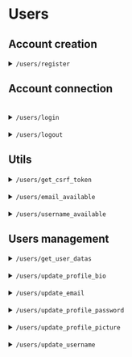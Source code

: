 # Users

## Account creation

<details>
<summary>
<code>/users/register</code>
</summary>

### Entrypoint

`POST /users/register`

### Parameters

- `request`: The HTTP request object containing the POST data.

Example request body:

> ``` javascript
> {
>     "username": "Damien1975",
>     "email": "damien.bokus@gmail.com",
>     "password": "Validpass7*"
> }
> ```

#### Parameters notes :
- All fields are mandatory.
- Username must be unique and between 3 and 25 characters long and cannot contains `"+/*.,!#%^&\{}[]=:;'"~"`.
- Email must be unique, valid and between 3 and 50 characters long.
- Password must be between 9 and 50 characters long, contain at least 1 lowercase character, 1 uppercase character, 1 number and 1 special character (`"+/*.,!#%^&\{}[]=:;'"~"`).

### Returns

- A JSON response indicating the success or failure of the registration process.

#### Success

If the authentication is successful, the server responds with a JSON object containing a `status` field with the value `"success"` and a `200 OK` HTTP status code.

#### Errors

- **JSON Decoding**: The function attempts to decode the request body into a Python dictionary. If the JSON is invalid, it returns a `406 Not Acceptable` response with an error message.

- **Email Uniqueness Check**: It checks if the provided email is unique using the `check_if_email_is_unique` function. If the email is already in use, it returns a `400 Bad Request` response with an error message.

- **Form Validation**: The function uses a `CustomUserCreationForm` to validate the incoming data. If the form is invalid, it returns a `400 Bad Request` response with the form errors.

### Notes

- This function is decorated with `@require_http_methods(["POST"])` to ensure that it only accepts POST requests.
- The `CustomUserCreationForm` is a Django form that validates user registration data.

</details>

## Account connection
<br>
<details>
<summary>
<code>/users/login</code>
</summary>

### Entrypoint

`POST /users/login`

### Parameters

The `login` view accepts a POST request with a JSON body containing the following parameters:

- `username`: The username of the user attempting to log in.
- `password`: The password of the user attempting to log in.

Example request body:

> ``` javascript
> {
>     "username": "Damien1975",
>     "password": "Validpass7*"
> }
> ```


### Returns

The `login` view returns a JSON response indicating the success or failure of the authentication attempt.

#### Success

If the authentication is successful, the server responds with a JSON object containing a `status` field with the value `"success"` and a `200 OK` HTTP status code.

#### Errors

- **Invalid JSON format**: If the request body cannot be parsed as JSON, the server responds with a JSON object containing an `errors` field with the value `"Invalid JSON format"` and a `406 Not Acceptable` HTTP status code.

- **Authentication failure**: If the provided username and password do not match any user in the database, the server responds with a JSON object containing an `error` field with the value `"error"` and a `400 Bad Request` HTTP status code.

### Notes

- This function is decorated with `@require_http_methods(["POST"])` to ensure that it only accepts POST requests.
- This view uses the built-in function `auth_login`.

</details>

<br>
<details>
<summary>
<code>/users/logout</code>
</summary>

### Entrypoint

`POST /users/logout`

### Parameters

The `logout` view accepts a POST request.

### Returns

The `logout` view returns a JSON response indicating the success of the logout attempt.

#### Success

If the authentication is successful, the server responds with a JSON object containing a `status` field with the value `"success"` and a `200 OK` HTTP status code.

### Notes

- This function is decorated with `@login_required` to ensure that the user in correctly login.
- This function is decorated with `@require_http_methods(["POST"])` to ensure that it only accepts POST requests.
- This view uses the built-in function `logout`.

</details>

## Utils
<details>
<summary>
<code>/users/get_csrf_token</code>
</summary>
<br>
This function is used to retrieve the Cross-Site Request Forgery (CSRF) token for the current session and return it in a JSON response. A CSRF (Cross-Site Request Forgery) token is a security measure used to protect web applications from CSRF attacks. It is a secret, user-specific token that is included in all form submissions and side-effect URLs to prevent unauthorized actions from being performed on behalf of the user. The token is generated by the server and sent to the client, typically embedded within the HTML form as a hidden field. 

### Entrypoint

`GET /users/get_csrf_token`

### Parameters
- `request`: The HTTP request object.

### Returns
The CSRF token is returned in a JSON response with the key "csrfToken" and a `200 OK` HTTP status code.

### Notes

- The `@require_http_methods(["GET"])` decorator ensures that the view only accepts HTTP GET requests. Other request methods will result in a "Method Not Allowed" response.
- The `@ensure_csrf_cookie decorator` ensures that a CSRF cookie is included in the response.
- Inside the function, `get_token(request)` is a function that retrieves or generates a CSRF token.


- In any template that uses a POST form, use the csrf_token tag inside the `<form>` element if the form is for an internal URL, e.g.:

`<form method="post">{% csrf_token %}`

- **WARNING : This should not be done for POST forms that target external URLs, since that would cause the CSRF token to be leaked, leading to a vulnerability.**

</details>
<br>

<details>
<summary>
<code>/users/email_available</code>
</summary>
<br>

This util function is used to check if a email is available or not.

### Entrypoint

`GET /users/email_available`

### Parameters
- `request`: The HTTP request object.
- `email` : The email we want to check

### Returns
- Return `success` if the email is available and a 200 status code.
- Return `failure` if the email is already used and a 400 status code.
- Return also `Missing email` if the email is missing and a 400 status code.

### Notes
- This function is decorated with `@require_http_methods(["POST"])` to ensure that it only accepts POST requests.
- The `@requires_csrf_token` decorator is used to enforce CSRF protection on the view. 

</details>
<br>

<details>
<summary>
<code>/users/username_available</code>
</summary>
<br>

This util function is used to check if a username is available or not.

### Entrypoint

`GET /users/username_available`

### Parameters
- `request`: The HTTP request object.
- `username` : The username we want to check

### Returns
- Return `success` if the username is available and a 200 status code.
- Return `failure` if the username is already used and a 400 status code.
- Return also `Missing username` if the username is missing and a 400 status code.

### Notes
- This function is decorated with `@require_http_methods(["POST"])` to ensure that it only accepts POST requests.
- The `@requires_csrf_token` decorator is used to enforce CSRF protection on the view. 

</details>

## Users management

<details>
<summary>
<code>/users/get_user_datas</code>
</summary>
<br>

This function is used to retrieve data from the currently logged-in user. It returns the following information:
- username
- email
- bio
- title
- winrate
- rank
- number of games played

### Entry point
`POST /users/get_user_datas`

### Parameters
- `request`: The HTTP request object containing the POST data.

### Returns
- `success` and a dictionnary with all datas.

### Notes
- This function is decorated with `@login_required` to ensure that the user in correctly login.
- This function is decorated with `@require_http_methods(["POST"])` to ensure that it only accepts POST requests.
- The `@requires_csrf_token` decorator is used to enforce CSRF protection on the view. 
</details>
<br>

<details>
<summary>
<code>/users/update_profile_bio</code>
</summary>
<br>

This function is used to change the bio of the currently logged-in user.

### Entrypoints
`POST /users/update_profile_bio`

### Parameters
- `request`: The HTTP request object containing the POST data.
- `bio`: the updated bio.

### Returns
- `"Your bio has been correctly updated !"` and a 200 status code if the bio was correctly updated.
- A 400 status code if the bio is either too long or missing.

### Notes
- This function is decorated with `@login_required` to ensure that the user in correctly login.
- This function is decorated with `@require_http_methods(["POST"])` to ensure that it only accepts POST requests.
- The `@requires_csrf_token` decorator is used to enforce CSRF protection on the view. 

</details>
<br>

<details>
<summary>
<code>/users/update_email</code>
</summary>
<br>

This function is used to change the email of the currently logged-in user.

### Entrypoints
`POST /users/update_email`

### Parameters
- `request`: The HTTP request object containing the POST data.
- `email`: the updated email.

### Returns
- `"Your email has been correctly updated !"` and a 200 status code if the email was correctly updated.
- A 400 status code if the email send by the user is **not valid, already used or missing**.

### Notes
- This function is decorated with `@login_required` to ensure that the user in correctly login.
- This function is decorated with `@require_http_methods(["POST"])` to ensure that it only accepts POST requests.
- The `@requires_csrf_token` decorator is used to enforce CSRF protection on the view. 

</details>
<br>

<details>
<summary>
<code>/users/update_profile_password</code>
</summary>
<br>

This function is used to change the password of the currently logged-in user.

### Entrypoints
`POST /users/update_profile_password`

### Parameters
- `request`: The HTTP request object containing the POST data.
- `new_password1`: the updated password.
- `new_password2`: the second updated password, to check if both are the same.

### Returns
- `"Your password has been correctly updated !"` and a 200 status code if the password was correctly updated.
- A 400 status code if passwords do not match or if one password is missing.

### Notes
- This function is decorated with `@login_required` to ensure that the user in correctly login.
- This function is decorated with `@require_http_methods(["POST"])` to ensure that it only accepts POST requests.
- The `@requires_csrf_token` decorator is used to enforce CSRF protection on the view. 
- This view uses the built-in fonction `make_password` that converts a plain-text password into a hash that is appropriate for storing in a persistent database.

</details>
<br>

<details>
<summary>
<code>/users/update_profile_picture</code>
</summary>
<br>

This function is used to change the picture of the currently logged-in user.

### Entrypoints
`POST /users/update_profile_password`

### Parameters
- `request`: The HTTP request object containing the POST data.
- `image`: the new profile picture.

### Returns
- `"Your profile picture has been correctly updated !"` and a 200 status code if the profile picture was correctly updated.
- A 400 status code if :
    - the extension is invalid (it has to be `.jpg` or `.png`)
    - the image size exceeds the limit (max is 5MB)
    - there is no file provided
    - the file is invalid
    - dimensions are to large
    - or if there is an unexpected error while updating the profile picture

### Notes
- This function is decorated with `@login_required` to ensure that the user in correctly login.
- This function is decorated with `@require_http_methods(["POST"])` to ensure that it only accepts POST requests.
- The `@requires_csrf_token` decorator is used to enforce CSRF protection on the view.
- The view uses the `magic` library to determine the file's MIME type from the first 1024 bytes then, checks if the file is an image by verifying that 'image' is in the MIME type.

</details>
<br>

<details>
<summary>
<code>/users/update_username</code>
</summary>
<br>

This function is used to change the username of the currently logged-in user.

### Entrypoints
`POST /users/update_username`

### Parameters
- `request`: The HTTP request object containing the POST data.
- `username`: the updated username.

### Returns
- `"Your username has been correctly updated !"` and a 200 status code if the username was correctly updated.
- A 400 status code if the username send by the user is **already used or missing**.

### Notes
- This function is decorated with `@login_required` to ensure that the user in correctly login.
- This function is decorated with `@require_http_methods(["POST"])` to ensure that it only accepts POST requests.
- The `@requires_csrf_token` decorator is used to enforce CSRF protection on the view.

</details>